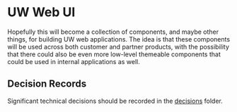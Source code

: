 # UW Web UI

Hopefully this will become a collection of components, and maybe other things,
for building UW web applications. The idea is that these components will be used
across both customer and partner products, with the possibility that there
could also be even more low-level themeable components that could be used in
internal applications as well.

## Decision Records

Significant technical decisions should be recorded in the [decisions](/decisions) folder.

